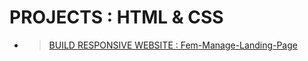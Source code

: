 # PROJECTS :  HTML & CSS 

- > [BUILD RESPONSIVE WEBSITE : Fem-Manage-Landing-Page](./01.%20Build%20Responsive%20website/) 
